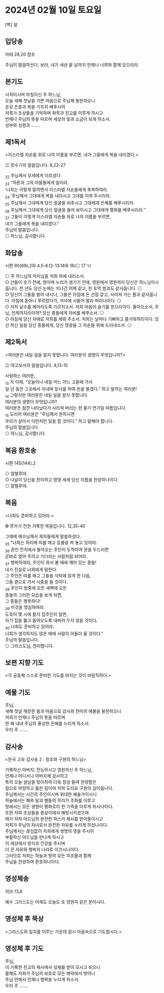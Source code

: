 # 2024년 02월 10일 토요일

[백] 설  


## 입당송

마태 28,20 참조

주님이 말씀하신다. 보라, 내가 세상 끝 날까지 언제나 너희와 함께 있으리라.  
  
## 본기도

시작이시며 마침이신 주 하느님,  
오늘 새해 첫날을 기쁜 마음으로 주님께 봉헌하오니  
온갖 은총과 복을 가득히 베푸시어  
저희가 조상들을 기억하며 화목과 친교를 이루게 하시고  
언제나 주님의 뜻을 따르며 세상의 빛과 소금이 되게 하소서.  
성부와 성령과 …….  
  
## 제1독서

<이스라엘 자손들 위로 나의 이름을 부르면, 내가 그들에게 복을 내리겠다.>

▥ 민수기의 말씀입니다. 6,22-27

<sub>22</sub> 주님께서 모세에게 이르셨다.  
<sub>23</sub> “아론과 그의 아들들에게 일러라.  
‘너희는 이렇게 말하면서 이스라엘 자손들에게 축복하여라.  
<sub>24</sub> ′주님께서 그대에게 복을 내리시고 그대를 지켜 주시리라.  
<sub>25</sub> 주님께서 그대에게 당신 얼굴을 비추시고 그대에게 은혜를 베푸시리라.  
<sub>26</sub> 주님께서 그대에게 당신 얼굴을 들어 보이시고 그대에게 평화를 베푸시리라.′’  
<sub>27</sub> 그들이 이렇게 이스라엘 자손들 위로 나의 이름을 부르면,  
내가 그들에게 복을 내리겠다.”  
주님의 말씀입니다.  
◎ 하느님, 감사합니다.  
  
## 화답송

시편 90(89),2와 4.5-6.12-13.14와 16(◎ 17ㄱ)

◎ 주 하느님의 어지심을 저희 위에 내리소서.  
○ 산들이 솟기 전에, 땅이며 누리가 생기기 전에, 영원에서 영원까지 당신은 하느님이시옵니다. 천 년도 당신 눈에는 지나간 어제 같고, 한 토막 밤과도 같사옵니다. ◎  
○ 당신이 그들을 쓸어 내시니, 그들은 아침에 든 선잠 같고, 사라져 가는 풀과 같사옵니다. 아침에 돋아나 푸르렀다가, 저녁에 시들어 말라 버리나이다. ◎  
○ 저희 날수를 헤아리도록 가르치소서. 저희 마음이 슬기를 얻으리이다. 돌아오소서, 주님, 언제까지리이까? 당신 종들에게 자비를 베푸소서. ◎  
○ 아침에 당신 자애로 저희를 채워 주소서. 저희는 날마다 기뻐하고 즐거워하리이다. 당신 하신 일을 당신 종들에게, 당신 영광을 그 자손들 위에 드러내소서. ◎  
  
## 제2독서

<여러분은 내일 일을 알지 못합니다. 여러분의 생명이 무엇입니까?>

▥ 야고보서의 말씀입니다. 4,13-15

사랑하는 여러분,  
<sub>13</sub> 자 이제, “오늘이나 내일 어느 어느 고을에 가서  
일 년 동안 그곳에서 지내며 장사를 하여 돈을 벌겠다.” 하고 말하는 여러분!  
<sub>14</sub> 그렇지만 여러분은 내일 일을 알지 못합니다.  
여러분의 생명이 무엇입니까?  
여러분은 잠깐 나타났다가 사라져 버리는 한 줄기 연기일 따름입니다.  
<sub>15</sub> 도리어 여러분은 “주님께서 원하시면  
우리가 살아서 이런저런 일을 할 것이다.” 하고 말해야 합니다.  
주님의 말씀입니다.  
◎ 하느님, 감사합니다.  
  
## 복음 환호송

시편 145(144),2

◎ 알렐루야.  
○ 나날이 당신을 찬미하고 영영 세세 당신 이름을 찬양하나이다.  
◎ 알렐루야.  
  
## 복음

<너희도 준비하고 있어라.>

✠ 루카가 전한 거룩한 복음입니다. 12,35-40

그때에 예수님께서 제자들에게 말씀하셨다.  
<sub>35</sub> “너희는 허리에 띠를 매고 등불을 켜 놓고 있어라.  
<sub>36</sub> 혼인 잔치에서 돌아오는 주인이 도착하여 문을 두드리면  
곧바로 열어 주려고 기다리는 사람처럼 되어라.  
<sub>37</sub> 행복하여라, 주인이 와서 볼 때에 깨어 있는 종들!  
내가 진실로 너희에게 말한다.  
그 주인은 띠를 매고 그들을 식탁에 앉게 한 다음,  
그들 곁으로 가서 시중을 들 것이다.  
<sub>38</sub> 주인이 밤중에 오든 새벽에 오든  
종들의 그러한 모습을 보게 되면,  
그 종들은 행복하다!  
<sub>39</sub> 이것을 명심하여라.  
도둑이 몇 시에 올지 집주인이 알면,  
자기 집을 뚫고 들어오도록 내버려 두지 않을 것이다.  
<sub>40</sub> 너희도 준비하고 있어라.  
너희가 생각하지도 않은 때에 사람의 아들이 올 것이다.”  
주님의 말씀입니다.  
◎ 그리스도님, 찬미합니다.  
  
## 보편 지향 기도

<각 공동체 스스로 준비한 기도를 바치는 것이 바람직하다.>

  
## 예물 기도

주님,  
새해 첫날 깨끗한 몸과 마음으로 감사와 찬미의 예물을 봉헌하오니  
저희가 언제나 주님의 뜻을 따르며  
한 해 내내 주님의 풍성한 은혜를 누리게 하소서.  
우리 주 …….  
  
## 감사송

<한국 고유 감사송 2 : 창조와 구원의 하느님>

거룩하신 아버지, 전능하시고 영원하신 주 하느님,  
언제나 어디서나 아버지께 감사하고  
특히 오늘 설날을 맞이하여 더욱 정성 들여 찬양함은  
참으로 마땅하고 옳은 일이며 저희 도리요 구원의 길이옵니다.  
주님께서는 시간의 주인이시며 위대한 예술가이시니  
하늘에서는 해와 달과 별들의 무리가 조화를 이루고  
땅에서는 모든 생명이 평화로이 한 가족을 이루게 하시나이다.  
또한 저희 조상들을 종살이에서 해방시키셨으며  
때가 차자 아드님의 완전한 파스카 제사를 받아들이시고  
저희가 주님의 자녀로서 완전한 자유를 누리게 하셨나이다.  
주님께서는 끊임없이 저희에게 생명의 영을 주시어  
부활하신 아드님을 만나게 하시고  
이 세상에서 양식과 건강을 주시며  
더 큰 자유와 행복의 나라로 이끄시나이다.  
그러므로 저희는 하늘과 땅의 모든 피조물과 함께  
주님을 찬양하며 환호하나이다.  
  
## 영성체송

히브 13,8

예수 그리스도는 어제도 오늘도 또 영원히 같은 분이시다.  
  
## 영성체 후 묵상

<그리스도와 일치를 이루는 가운데 잠시 마음속으로 기도합시다.>  
## 영성체 후 기도

주님,  
이 거룩한 친교의 제사에서 성체를 받아 모시고 비오니  
올해도 저희가 주님의 보호로 모든 해악에서 벗어나  
주님 안에서 언제나 행복을 누리게 하소서.  
우리 주 …….